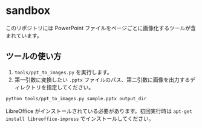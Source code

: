 # sandbox

このリポジトリには PowerPoint ファイルをページごとに画像化するツールが含まれています。

## ツールの使い方

1. `tools/ppt_to_images.py` を実行します。
2. 第一引数に変換したい `.pptx` ファイルのパス、第二引数に画像を出力するディレクトリを指定してください。

```bash
python tools/ppt_to_images.py sample.pptx output_dir
```

LibreOffice がインストールされている必要があります。初回実行時は `apt-get install libreoffice-impress` でインストールしてください。
